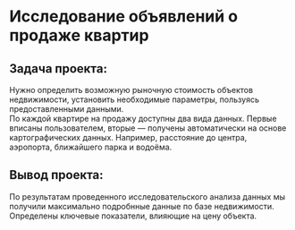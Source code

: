 
# Исследование объявлений о продаже квартир
## Задача проекта:
Нужно  определить возможную рыночную стоимость объектов недвижимости, установить необходимые параметры, пользуясь предоставленными данными.  
По каждой квартире на продажу доступны два вида данных. Первые вписаны пользователем, вторые — получены автоматически на основе картографических данных. Например, расстояние до центра, аэропорта, ближайшего парка и водоёма.

## Вывод проекта: 
По результатам проведенного исследовательского анализа данных мы получили максимально подробнные данные по базе недвижимости. Определены ключевые показатели, влияющие на цену объекта.

 
